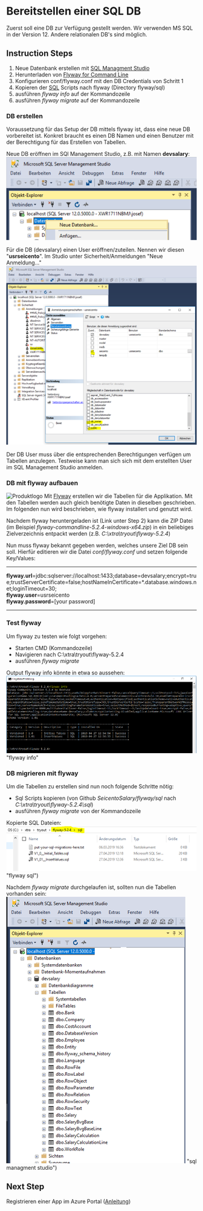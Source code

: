 # Bereitstellen einer SQL DB
Zuerst soll eine DB zur Verfügung gestellt werden. Wir verwenden MS SQL in der Version 12. Andere relationalen DB's sind möglich.


## Instruction Steps
1. Neue Datenbank erstellen mit [SQL Managment Studio](https://docs.microsoft.com/en-us/sql/ssms/download-sql-server-management-studio-ssms?view=sql-server-2017)
2. Herunterladen von [Flyway for Command Line](https://flywaydb.org/documentation/commandline/#download-and-installation)
3. Konfigurieren  conf/flyway.conf mit den DB Credentials von Schritt 1
4. Kopieren der [SQL](https://github.com/jmurighub/SeicentoSalary/tree/master/flyway/sql) Scripts nach flyway (Directory flyway/sql)
5. ausführen _flyway info_ auf der Kommandozeile
6. ausführen _flyway migrate_ auf der Kommandozeile

### DB erstellen
Voraussetzung für das Setup der DB mittels flyway ist, dass eine neue DB vorbereitet ist. Konkret braucht es einen DB Namen und einen Benutzer mit der Berechtigung für das Erstellen von Tabellen.

Neue DB eröffnen im SQl Management Studio, z.B. mit Namen __devsalary__:
![sql management studio](https://github.com/jmurighub/SeicentoSalary/blob/master/docs/images/sqlman_newdb.PNG "sql managment studio")

Für die DB (devsalary) einen User eröffnen/zuteilen. Nennen wir diesen "__usrseicento__". Im Studio unter Sicherheit/Anmeldungen "Neue Anmeldung..."  
![sql management studio](https://github.com/jmurighub/SeicentoSalary/blob/master/docs/images/sqlman_newuser.PNG "sql managment studio")

Der DB User muss über die entsprechenden Berechtigungen verfügen um Tabellen anzulegen. Testweise kann man sich sich mit dem erstellten User im SQL Management Studio anmelden.
 

### DB mit flyway aufbauen
![Produktlogo](https://flywaydb.org/assets/logo/flyway-logo-tm-sm.png "Flyway Logo")  Mit [Flyway](https://flywaydb.org/) erstellen wir die Tabellen für die Applikation. Mit den Tabellen werden auch gleich benötigte Daten in dieselben geschrieben. Im folgenden nun wird beschrieben, wie flyway installert und genutzt wird.

Nachdem flyway heruntergeladen ist (Link unter Step 2) kann die ZIP Datei (im Beispiel _flyway-commandline-5.2.4-windows-x64.zip_) in ein beliebiges Zielverzeichnis entpackt werden (z.B. _C:\xtra\tryout\flyway-5.2.4_)

Nun muss flyway bekannt gegeben werden, welches unsere Ziel DB sein soll. Hierfür editieren wir die Datei _conf/flyway.conf_ und setzen folgende Key/Values:

---
__flyway.url__=jdbc:sqlserver://localhost:1433;database=devsalary;encrypt=true;trustServerCertificate=false;hostNameInCertificate=*.database.windows.net;loginTimeout=30;  
__flyway.user__=usrseicento  
__flyway.password__=[your password]  

---

### Test flyway
Um flyway zu testen wie folgt vorgehen:  
* Starten CMD (Kommandozeile)
* Navigieren nach C:\xtra\tryout\flyway-5.2.4
* ausführen _flyway migrate_

Output flyway info könnte in etwa so aussehen:  
![flyway info](https://github.com/jmurighub/SeicentoSalary/blob/master/docs/images/flyway-infosalary.PNG) "flyway info"   

### DB migrieren mit flyway
Um die Tabellen zu erstellen sind nun noch folgende Schritte nötig:
* Sql Scripts kopieren (von Github _SeicentoSalary/flyway/sql_ nach _C:\xtra\tryout\flyway-5.2.4\sql_)
* ausführen _flyway migrate_ von der Kommandozeile

Kopierte SQL Dateien:    
![flywaysql](https://github.com/jmurighub/SeicentoSalary/blob/master/docs/images/flyway-copyscripts.PNG) "flyway sql")

Nachdem _flyway migrate_ durchgelaufen ist, sollten nun die Tabellen vorhanden sein: ![sql management studio](https://github.com/jmurighub/SeicentoSalary/blob/master/docs/images/sqlmanagmentstudio.PNG) "sql managment studio")


## Next Step
Registrieren einer App im Azure Portal ([Anleitung](https://github.com/jmurighub/SeicentoSalary/tree/master/docs/azuread))   
 